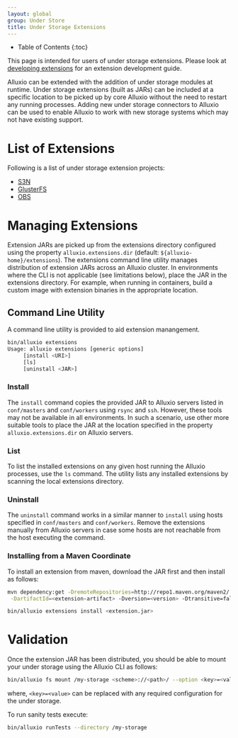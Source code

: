 ```yaml
---
layout: global
group: Under Store
title: Under Storage Extensions
---
```


* Table of Contents
{:toc}

This page is intended for users of under storage extensions. Please look at [developing
extensions](DevelopingUFSExtensions.html) for an extension development guide.

Alluxio can be extended with the addition of under storage modules at runtime. Under storage
extensions (built as JARs) can be included at a specific location to be picked up by core Alluxio
without the need to restart any running processes. Adding new under storage connectors to Alluxio
can be used to enable Alluxio to work with new storage systems which may not have existing support.

# List of Extensions

Following is a list of under storage extension projects:

- [S3N](https://github.com/Alluxio/alluxio-extensions/tree/master/underfs/s3n)
- [GlusterFS](https://github.com/Alluxio/alluxio-extensions/tree/master/underfs/glusterfs) 
- [OBS](https://github.com/Alluxio/alluxio-extensions/tree/master/underfs/obs) 

# Managing Extensions

Extension JARs are picked up from the extensions directory configured using the property
`alluxio.extensions.dir` (default: `${alluxio-home}/extensions`). The extensions command line utility
manages distribution of extension JARs across an Alluxio cluster. In environments where the CLI is
not applicable (see limitations below), place the JAR in the extensions directory. For example, when
running in containers, build a custom image with extension binaries in the appropriate location.

## Command Line Utility

A command line utility is provided to aid extension manangement.

```bash
bin/alluxio extensions
Usage: alluxio extensions [generic options]
	 [install <URI>]
	 [ls]
	 [uninstall <JAR>]
```

### Install

The `install` command copies the provided JAR to Alluxio servers listed in `conf/masters` and
`conf/workers` using `rsync` and `ssh`. However, these tools may not be available in all
environments. In such a scenario, use other more suitable tools to place the JAR at the location
specified in the property `alluxio.extensions.dir` on Alluxio servers.

### List

To list the installed extensions on any given host running the Alluxio processes, use the `ls`
command. The utility lists any installed extensions by scanning the local extensions directory.

### Uninstall

The `uninstall` command works in a similar manner to `install` using hosts specified in
`conf/masters` and `conf/workers`. Remove the extensions manually from Alluxio servers in case some
hosts are not reachable from the host executing the command.

### Installing from a Maven Coordinate

To install an extension from maven, download the JAR first and then install as follows:

```bash
mvn dependency:get -DremoteRepositories=http://repo1.maven.org/maven2/ -DgroupId=<extension-group> \
 -DartifactId=<extension-artifact> -Dversion=<version> -Dtransitive=false -Ddest=<extension>.jar

bin/alluxio extensions install <extension.jar>
```

# Validation

Once the extension JAR has been distributed, you should be able to mount your under storage using
the Alluxio CLI as follows:

```bash
bin/alluxio fs mount /my-storage <scheme>://<path>/ --option <key>=<value>
```
where, `<key>=<value>` can be replaced with any required configuration for the under storage.

To run sanity tests execute:

```bash
bin/alluxio runTests --directory /my-storage
```

